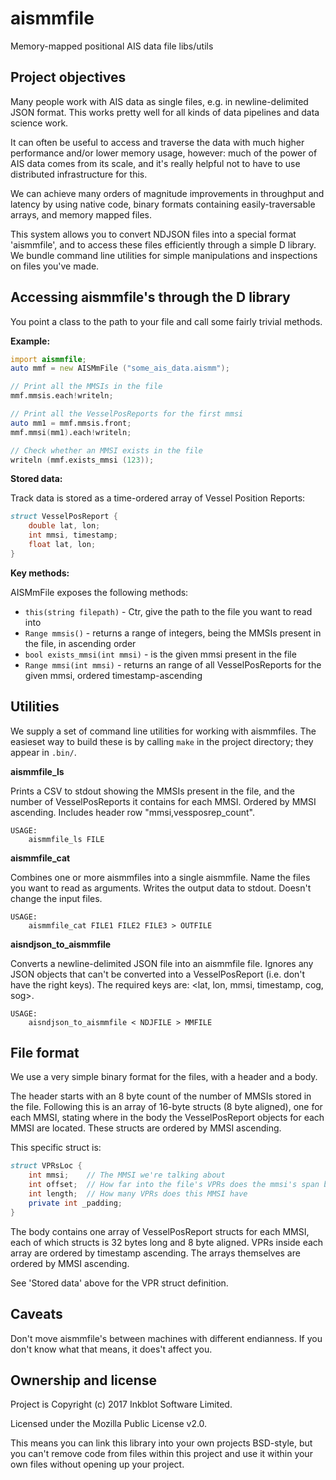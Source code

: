 # aismmfile
Memory-mapped positional AIS data file libs/utils


Project objectives
------------------

Many people work with AIS data as single files, e.g. in newline-delimited JSON
format. This works pretty well for all kinds of data pipelines and data science work.

It can often be useful to access and traverse the data with much higher performance
and/or lower memory usage, however: much of the power of AIS data comes from its
scale, and it's really helpful not to have to use distributed infrastructure for this.

We can achieve many orders of magnitude improvements in throughput and latency
by using native code, binary formats containing easily-traversable arrays,
and memory mapped files.

This system allows you to convert NDJSON files into a special format 'aismmfile',
and to access these files efficiently through a simple D library. We bundle
command line utilities for simple manipulations and inspections on files you've
made.


Accessing aismmfile's through the D library
-------------------------------------------

You point a class to the path to your file and call some fairly trivial methods.


__Example:__

```d
import aismmfile;
auto mmf = new AISMmFile ("some_ais_data.aismm");

// Print all the MMSIs in the file
mmf.mmsis.each!writeln;

// Print all the VesselPosReports for the first mmsi
auto mm1 = mmf.mmsis.front;
mmf.mmsi(mm1).each!writeln;

// Check whether an MMSI exists in the file
writeln (mmf.exists_mmsi (123));
```


__Stored data:__

Track data is stored as a time-ordered array of Vessel Position Reports:

```d
struct VesselPosReport {
    double lat, lon;
    int mmsi, timestamp;
    float lat, lon;
}
```

__Key methods:__

AISMmFile exposes the following methods:

- `this(string filepath)` - Ctr, give the path to the file you want to read into
- `Range mmsis()` - returns a range of integers, being the MMSIs present in the file,
  in ascending order
- `bool exists_mmsi(int mmsi)` - is the given mmsi present in the file
- `Range mmsi(int mmsi)` - returns an range of all VesselPosReports for the given mmsi,
  ordered timestamp-ascending


Utilities
---------

We supply a set of command line utilities for working with aismmfiles.
The easieset way to build these is by calling `make` in the project directory;
they appear in `.bin/`.

__aismmfile_ls__

Prints a CSV to stdout showing the MMSIs present in the file, and the number
of VesselPosReports it contains for each MMSI. Ordered by MMSI ascending.
Includes header row "mmsi,vessposrep_count".

```
USAGE:
    aismmfile_ls FILE
```

__aismmfile_cat__

Combines one or more aismmfiles into a single aismmfile. Name the files you want
to read as arguments. Writes the output data to stdout. Doesn't change the input
files.

```
USAGE:
    aismmfile_cat FILE1 FILE2 FILE3 > OUTFILE
```

__aisndjson_to_aismmfile__

Converts a newline-delimited JSON file into an aismmfile file. Ignores any JSON
objects that can't be converted into a VesselPosReport (i.e. don't have the right
keys). The required keys are: <lat, lon, mmsi, timestamp, cog, sog>.

```
USAGE:
    aisndjson_to_aismmfile < NDJFILE > MMFILE
```


File format
-----------

We use a very simple binary format for the files, with a header and a body.

The header starts with an 8 byte count of the number of MMSIs stored in the file.
Following this is an array of 16-byte structs (8 byte aligned), one for each MMSI,
stating where in the body the VesselPosReport objects for each MMSI are located.
These structs are ordered by MMSI ascending.

This specific struct is:

```d
struct VPRsLoc {
    int mmsi;    // The MMSI we're talking about
    int offset;  // How far into the file's VPRs does the mmsi's span begin?
    int length;  // How many VPRs does this MMSI have
    private int _padding;
}
```

The body contains one array of VesselPosReport structs for each MMSI, each of which
structs is 32 bytes long and 8 byte aligned. VPRs inside each array are ordered by
timestamp ascending. The arrays themselves are ordered by MMSI ascending.

See 'Stored data' above for the VPR struct definition.


Caveats
-------

Don't move aismmfile's between machines with different endianness. If you don't
know what that means, it does't affect you.


Ownership and license
---------------------

Project is Copyright (c) 2017 Inkblot Software Limited.

Licensed under the Mozilla Public License v2.0.

This means you can link this library into your own projects BSD-style, but you can't
remove code from files within this project and use it within your own files
without opening up your project.
